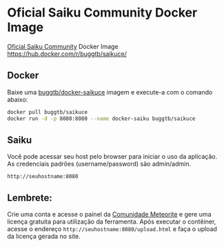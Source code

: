 # Oficial Saiku Community Docker Image
[Oficial Saiku Community][1] Docker Image https://hub.docker.com/r/buggtb/saikuce/

## Docker
Baixe uma [buggtb/docker-saikuce][2] imagem e execute-a com o comando abaixo:
```bash
docker pull buggtb/saikuce
docker run -d -p 8080:8080 --name docker-saiku buggtb/saikuce
```

## Saiku
Você pode acessar seu host pelo browser para iniciar o uso da aplicação. As credenciais padrões (username/password) são admin/admin.
```
http://seuhostname:8080
```

## Lembrete:
Crie uma conta e acesse o painel da [Comunidade Meteorite][3] e gere uma licença gratuita para utilização da ferramenta.
Após executar o contêiner, acesse o endereço `http://seuhostname:8080/upload.html` e faça o upload da licença gerada no site.

[1]: http://saiku-documentation.readthedocs.io/en/latest/installation_guide.html
[2]: https://hub.docker.com/r/buggtb/saikuce/
[3]: https://licensing.meteorite.bi/login
